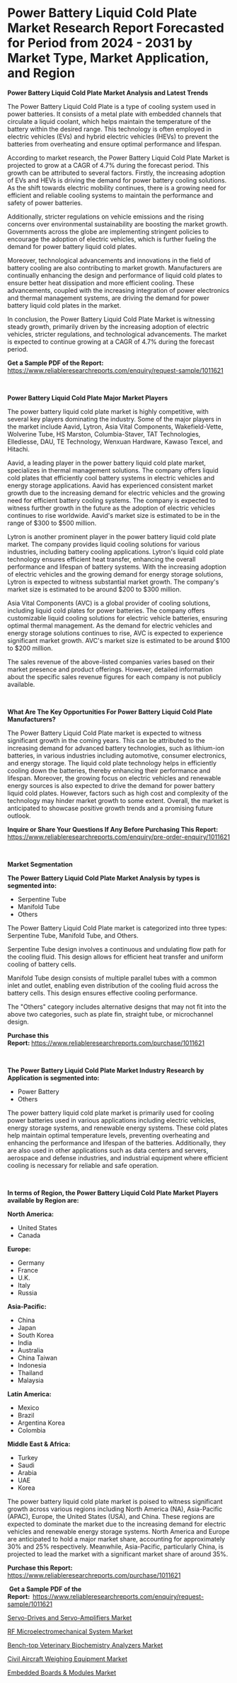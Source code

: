 <p><h1>Power Battery Liquid Cold Plate Market Research Report Forecasted for Period from 2024 -  2031 by Market Type, Market Application, and Region</h1></p><p><strong>Power Battery Liquid Cold Plate Market Analysis and Latest Trends</strong></p>
<p><p>The Power Battery Liquid Cold Plate is a type of cooling system used in power batteries. It consists of a metal plate with embedded channels that circulate a liquid coolant, which helps maintain the temperature of the battery within the desired range. This technology is often employed in electric vehicles (EVs) and hybrid electric vehicles (HEVs) to prevent the batteries from overheating and ensure optimal performance and lifespan.</p><p>According to market research, the Power Battery Liquid Cold Plate Market is projected to grow at a CAGR of 4.7% during the forecast period. This growth can be attributed to several factors. Firstly, the increasing adoption of EVs and HEVs is driving the demand for power battery cooling solutions. As the shift towards electric mobility continues, there is a growing need for efficient and reliable cooling systems to maintain the performance and safety of power batteries.</p><p>Additionally, stricter regulations on vehicle emissions and the rising concerns over environmental sustainability are boosting the market growth. Governments across the globe are implementing stringent policies to encourage the adoption of electric vehicles, which is further fueling the demand for power battery liquid cold plates.</p><p>Moreover, technological advancements and innovations in the field of battery cooling are also contributing to market growth. Manufacturers are continually enhancing the design and performance of liquid cold plates to ensure better heat dissipation and more efficient cooling. These advancements, coupled with the increasing integration of power electronics and thermal management systems, are driving the demand for power battery liquid cold plates in the market.</p><p>In conclusion, the Power Battery Liquid Cold Plate Market is witnessing steady growth, primarily driven by the increasing adoption of electric vehicles, stricter regulations, and technological advancements. The market is expected to continue growing at a CAGR of 4.7% during the forecast period.</p></p>
<p><strong>Get a Sample PDF of the Report:&nbsp;</strong> <a href="https://www.reliableresearchreports.com/enquiry/request-sample/1011621">https://www.reliableresearchreports.com/enquiry/request-sample/1011621</a></p>
<p>&nbsp;</p>
<p><strong>Power Battery Liquid Cold Plate Major Market Players</strong></p>
<p><p>The power battery liquid cold plate market is highly competitive, with several key players dominating the industry. Some of the major players in the market include Aavid, Lytron, Asia Vital Components, Wakefield-Vette, Wolverine Tube, HS Marston, Columbia-Staver, TAT Technologies, Ellediesse, DAU, TE Technology, Wenxuan Hardware, Kawaso Texcel, and Hitachi.</p><p>Aavid, a leading player in the power battery liquid cold plate market, specializes in thermal management solutions. The company offers liquid cold plates that efficiently cool battery systems in electric vehicles and energy storage applications. Aavid has experienced consistent market growth due to the increasing demand for electric vehicles and the growing need for efficient battery cooling systems. The company is expected to witness further growth in the future as the adoption of electric vehicles continues to rise worldwide. Aavid's market size is estimated to be in the range of $300 to $500 million.</p><p>Lytron is another prominent player in the power battery liquid cold plate market. The company provides liquid cooling solutions for various industries, including battery cooling applications. Lytron's liquid cold plate technology ensures efficient heat transfer, enhancing the overall performance and lifespan of battery systems. With the increasing adoption of electric vehicles and the growing demand for energy storage solutions, Lytron is expected to witness substantial market growth. The company's market size is estimated to be around $200 to $300 million.</p><p>Asia Vital Components (AVC) is a global provider of cooling solutions, including liquid cold plates for power batteries. The company offers customizable liquid cooling solutions for electric vehicle batteries, ensuring optimal thermal management. As the demand for electric vehicles and energy storage solutions continues to rise, AVC is expected to experience significant market growth. AVC's market size is estimated to be around $100 to $200 million.</p><p>The sales revenue of the above-listed companies varies based on their market presence and product offerings. However, detailed information about the specific sales revenue figures for each company is not publicly available.</p></p>
<p>&nbsp;</p>
<p><strong>What Are The Key Opportunities For Power Battery Liquid Cold Plate Manufacturers?</strong></p>
<p><p>The Power Battery Liquid Cold Plate market is expected to witness significant growth in the coming years. This can be attributed to the increasing demand for advanced battery technologies, such as lithium-ion batteries, in various industries including automotive, consumer electronics, and energy storage. The liquid cold plate technology helps in efficiently cooling down the batteries, thereby enhancing their performance and lifespan. Moreover, the growing focus on electric vehicles and renewable energy sources is also expected to drive the demand for power battery liquid cold plates. However, factors such as high cost and complexity of the technology may hinder market growth to some extent. Overall, the market is anticipated to showcase positive growth trends and a promising future outlook.</p></p>
<p><strong>Inquire or Share Your Questions If Any Before Purchasing This Report:</strong> <a href="https://www.reliableresearchreports.com/enquiry/pre-order-enquiry/1011621">https://www.reliableresearchreports.com/enquiry/pre-order-enquiry/1011621</a></p>
<p>&nbsp;</p>
<p><strong>Market Segmentation</strong></p>
<p><strong>The Power Battery Liquid Cold Plate Market Analysis by types is segmented into:</strong></p>
<p><ul><li>Serpentine Tube</li><li>Manifold Tube</li><li>Others</li></ul></p>
<p><p>The Power Battery Liquid Cold Plate market is categorized into three types: Serpentine Tube, Manifold Tube, and Others. </p><p>Serpentine Tube design involves a continuous and undulating flow path for the cooling fluid. This design allows for efficient heat transfer and uniform cooling of battery cells.</p><p>Manifold Tube design consists of multiple parallel tubes with a common inlet and outlet, enabling even distribution of the cooling fluid across the battery cells. This design ensures effective cooling performance.</p><p>The "Others" category includes alternative designs that may not fit into the above two categories, such as plate fin, straight tube, or microchannel design.</p></p>
<p><strong>Purchase this Report:&nbsp;</strong><a href="https://www.reliableresearchreports.com/purchase/1011621">https://www.reliableresearchreports.com/purchase/1011621</a></p>
<p>&nbsp;</p>
<p><strong>The Power Battery Liquid Cold Plate Market Industry Research by Application is segmented into:</strong></p>
<p><ul><li>Power Battery</li><li>Others</li></ul></p>
<p><p>The power battery liquid cold plate market is primarily used for cooling power batteries used in various applications including electric vehicles, energy storage systems, and renewable energy systems. These cold plates help maintain optimal temperature levels, preventing overheating and enhancing the performance and lifespan of the batteries. Additionally, they are also used in other applications such as data centers and servers, aerospace and defense industries, and industrial equipment where efficient cooling is necessary for reliable and safe operation.</p></p>
<p>&nbsp;</p>
<p><strong>In terms of Region, the Power Battery Liquid Cold Plate Market Players available by Region are:</strong></p>
<p>
    <p> <strong> North America: </strong>
        <ul>
            <li>United States</li>
            <li>Canada</li>
        </ul>
        </p> 
    <p> <strong> Europe: </strong>
        <ul>
            <li>Germany</li>
            <li>France</li>
            <li>U.K.</li>
            <li>Italy</li>
            <li>Russia</li>
        </ul>
        </p> 
    <p> <strong> Asia-Pacific: </strong>
        <ul>
            <li>China</li>
            <li>Japan</li>
            <li>South Korea</li>
            <li>India</li>
            <li>Australia</li>
            <li>China Taiwan</li>
            <li>Indonesia</li>
            <li>Thailand</li>
            <li>Malaysia</li>
        </ul>
        </p> 
    <p> <strong> Latin America: </strong>
        <ul>
            <li>Mexico</li>
            <li>Brazil</li>
            <li>Argentina Korea</li>
            <li>Colombia</li>
        </ul>
        </p> 
    <p> <strong> Middle East & Africa: </strong>
        <ul>
            <li>Turkey</li>
            <li>Saudi</li>
            <li>Arabia</li>
            <li>UAE</li>
            <li>Korea</li>
        </ul>
    </p>
    </p>
<p><p>The power battery liquid cold plate market is poised to witness significant growth across various regions including North America (NA), Asia-Pacific (APAC), Europe, the United States (USA), and China. These regions are expected to dominate the market due to the increasing demand for electric vehicles and renewable energy storage systems. North America and Europe are anticipated to hold a major market share, accounting for approximately 30% and 25% respectively. Meanwhile, Asia-Pacific, particularly China, is projected to lead the market with a significant market share of around 35%.</p></p>
<p><strong>Purchase this Report: </strong><a href="https://www.reliableresearchreports.com/purchase/1011621">https://www.reliableresearchreports.com/purchase/1011621</a></p>
<p>&nbsp;<strong>Get a Sample PDF of the Report:&nbsp;&nbsp;</strong><a href="https://www.reliableresearchreports.com/enquiry/request-sample/1011621">https://www.reliableresearchreports.com/enquiry/request-sample/1011621</a></p>
<p><strong></strong></p>
<p><p><a href="https://github.com/sndrkn/Market-Research-Report-List-2/blob/main/servo-drives-and-servo-amplifiers-market.md">Servo-Drives and Servo-Amplifiers Market</a></p><p><a href="https://github.com/kholmovskayalyudmila/Market-Research-Report-List-2/blob/main/rf-microelectromechanical-system-market.md">RF Microelectromechanical System Market</a></p><p><a href="https://github.com/sofyaavrova/Market-Research-Report-List-2/blob/main/bench-top-veterinary-biochemistry-analyzers-market.md">Bench-top Veterinary Biochemistry Analyzers Market</a></p><p><a href="https://github.com/melchekhinf/Market-Research-Report-List-2/blob/main/civil-aircraft-weighing-equipment-market.md">Civil Aircraft Weighing Equipment Market</a></p><p><a href="https://github.com/merzlyukov93/Market-Research-Report-List-2/blob/main/embedded-boards-modules-market.md">Embedded Boards & Modules Market</a></p></p>